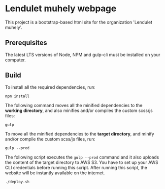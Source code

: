 # Lendulet muhely webpage
This project is a bootstrap-based html site for the organization 'Lendulet muhely'.
## Prerequisites
The latest LTS versions of Node, NPM and gulp-cli must be installed on your computer.
## Build
To install all the required dependencies, run:
```
npm install
```
The following command moves all the minified dependencies to the **working directory**, and also minifies and/or compiles the custom scss/js files:
```
gulp
```
To move all the minified dependencies to the **target directory**, and
minify and/or compile the custom scss/js files, run:
```
gulp --prod
```
The following script executes the ```gulp --prod``` command and it also uploads the content of the target directory to AWS S3. You have to set up your AWS CLI credentials before running this script. After running this script, the website will be instantly available on the internet.
```
./deploy.sh
```
